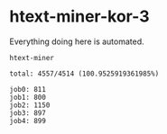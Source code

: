 # htext-miner-kor-3

Everything doing here is automated.

```
htext-miner

total: 4557/4514 (100.9525919361985%)

job0: 811
job1: 800
job2: 1150
job3: 897
job4: 899
```